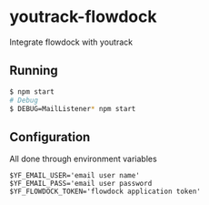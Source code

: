 # youtrack-flowdock

Integrate flowdock with youtrack


## Running

```bash
$ npm start
# Debug
$ DEBUG=MailListener* npm start
```

## Configuration

All done through environment variables

```
$YF_EMAIL_USER='email user name'
$YF_EMAIL_PASS='email user password
$YF_FLOWDOCK_TOKEN='flowdock application token'
```
